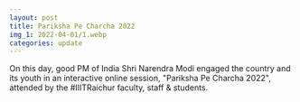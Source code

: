 ```yaml
---
layout: post 
title: Pariksha Pe Charcha 2022
img_1: 2022-04-01/1.webp
categories: update
---
```

On this day, good PM of India Shri Narendra Modi
engaged the country and its youth in an interactive online session, "Pariksha Pe Charcha 2022", attended by the #IIITRaichur faculty, staff & students.
